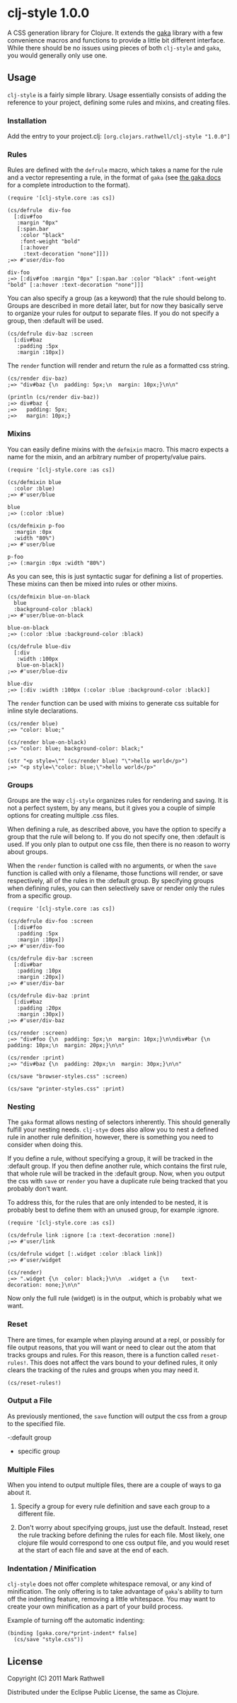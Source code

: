 # clj-style 1.0.0

A CSS generation library for Clojure.  It extends the 
[gaka](https://github.com/briancarper/gaka) library with a 
few convenience macros and functions to provide a little bit 
different interface.  While there should be no issues using
pieces of both `clj-style` and `gaka`, you would generally
only use one.

## Usage

`clj-style` is a fairly simple library.  Usage essentially consists
of adding the reference to your project, defining some rules and
mixins, and creating files.

### Installation

Add the entry to your project.clj: `[org.clojars.rathwell/clj-style "1.0.0"]`

### Rules

Rules are defined with the `defrule` macro, which takes a name for the rule
and a vector representing a rule, in the format of `gaka` (see
[the gaka docs](https://github.com/briancarper/gaka) for a complete 
introduction to the format).

    (require '[clj-style.core :as cs])
    
    (cs/defrule  div-foo
      [:div#foo
       :margin "0px"
       [:span.bar
        :color "black"
        :font-weight "bold"
        [:a:hover
         :text-decoration "none"]]])
    ;=> #'user/div-foo
    
    div-foo
    ;=> [:div#foo :margin "0px" [:span.bar :color "black" :font-weight "bold" [:a:hover :text-decoration "none"]]]
    

You can also specify a group (as a keyword) that the rule should belong 
to.  Groups are described in more detail later, but for now they basically 
serve to organize your rules for output to separate files.  If you do not
specify a group, then :default will be used.

    (cs/defrule div-baz :screen
      [:div#baz
       :padding :5px
       :margin :10px])


The `render` function will render and return the rule as a formatted css string.

    (cs/render div-baz)
    ;=> "div#baz {\n  padding: 5px;\n  margin: 10px;}\n\n"
    
    (println (cs/render div-baz))
    ;=> div#baz {
    ;=>   padding: 5px;
    ;=>   margin: 10px;}


### Mixins

You can easily define mixins with the `defmixin` macro.  This macro expects
a name for the mixin, and an arbitrary number of property/value pairs.

    (require '[clj-style.core :as cs])
    
    (cs/defmixin blue
      :color :blue)
    ;=> #'user/blue
    
    blue
    ;=> (:color :blue)
    
    (cs/defmixin p-foo
      :margin :0px
      :width "80%")
    ;=> #'user/blue
    
    p-foo
    ;=> (:margin :0px :width "80%")


As you can see, this is just syntactic sugar for defining a list of properties.
These mixins can then be mixed into rules or other mixins.

    (cs/defmixin blue-on-black
      blue
      :background-color :black)
    ;=> #'user/blue-on-black
    
    blue-on-black
    ;=> (:color :blue :background-color :black)
    
    (cs/defrule blue-div
      [:div
       :width :100px
       blue-on-black])
    ;=> #'user/blue-div
    
    blue-div
    ;=> [:div :width :100px (:color :blue :background-color :black)]


The `render` function can be used with mixins to generate css suitable
for inline style declarations.

    (cs/render blue)
    ;=> "color: blue;"

    (cs/render blue-on-black)
    ;=> "color: blue; background-color: black;"
    
    (str "<p style=\"" (cs/render blue) "\">hello world</p>")
    ;=> "<p style=\"color: blue;\">hello world</p>"


### Groups

Groups are the way `clj-style` organizes rules for rendering and saving.
It is not a perfect system, by any means, but it gives you a couple of
simple options for creating multiple .css files.

When defining a rule, as described above, you have the option to specify a 
group that the rule will belong to.  If you do not specify one, then :default
is used.  If you only plan to output one css file, then there is no reason
to worry about groups.

When the `render` function is called with no arguments, or when the `save` 
function is called with only a filename, those functions will render, or
save respectively, all of the rules in the :default group.  By specifying 
groups when defining rules, you can then selectively save or render only
the rules from a specific group.

    (require '[clj-style.core :as cs])
    
    (cs/defrule div-foo :screen
      [:div#foo
       :padding :5px
       :margin :10px])
    ;=> #'user/div-foo
    
    (cs/defrule div-bar :screen
      [:div#bar
       :padding :10px
       :margin :20px])
    ;=> #'user/div-bar
    
    (cs/defrule div-baz :print
      [:div#baz
       :padding :20px
       :margin :30px])
    ;=> #'user/div-baz
    
    (cs/render :screen)
    ;=> "div#foo {\n  padding: 5px;\n  margin: 10px;}\n\ndiv#bar {\n  padding: 10px;\n  margin: 20px;}\n\n"
    
    (cs/render :print)
    ;=> "div#baz {\n  padding: 20px;\n  margin: 30px;}\n\n"
    
    (cs/save "browser-styles.css" :screen)
    
    (cs/save "printer-styles.css" :print)


### Nesting

The `gaka` format allows nesting of selectors inherently.  This should generally fulfill
your nesting needs.  `clj-stye` does also allow you to nest a defined rule in another 
rule definition, however, there is something you need to consider when doing this.

If you define a rule, without specifying a group, it will be tracked in the :default
group.  If you then define another rule, which contains the first rule, that whole rule
will be tracked in the :default group.  Now, when you output the css with `save` or `render`
you have a duplicate rule being tracked that you probably don't want.

To address this, for the rules that are only intended to be nested, it is probably best 
to define them with an unused group, for example :ignore.

    (require '[clj-style.core :as cs])
    
    (cs/defrule link :ignore [:a :text-decoration :none])
    ;=> #'user/link
    
    (cs/defrule widget [:.widget :color :black link])
    ;=> #'user/widget
    
    (cs/render)
    ;=> ".widget {\n  color: black;}\n\n  .widget a {\n    text-decoration: none;}\n\n"


Now only the full rule (widget) is in the output, which is probably what we want.

    
### Reset

There are times, for example when playing around at a repl, or possibly for file
output reasons, that you will want or need to clear out the atom that tracks
groups and rules.  For this reason, there is a function called `reset-rules!`.
This does not affect the vars bound to your defined rules, it only clears
the tracking of the rules and groups when you may need it.

    (cs/reset-rules!)

### Output a File

As previously mentioned, the `save` function will output the css from a group
to the specified file. 

 -:default group
 - specific group
 
### Multiple Files

When you intend to output multiple files, there are a couple of ways to ga about it.

1. Specify a group for every rule definition and save each group to a different file.


2. Don't worry about specifying groups, just use the default.  Instead, reset the 
rule tracking before defining the rules for each file.  Most likely, one clojure
file would correspond to one css output file, and you would reset at the start of
each file and save at the end of each.



### Indentation / Minification

`clj-style` does not offer complete whitespace removal, or any kind of
minification.  The only offering is to take advantage of `gaka`'s ability
to turn off the indenting feature, removing a little whitespace.  You may
want to create your own minification as a part of your build process.

Example of turning off the automatic indenting:

    (binding [gaka.core/*print-indent* false] 
      (cs/save "style.css"))


## License

Copyright (C) 2011 Mark Rathwell

Distributed under the Eclipse Public License, the same as Clojure.
